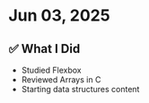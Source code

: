 # Jun 03, 2025

## ✅ What I Did
- Studied Flexbox
- Reviewed Arrays in C
- Starting data structures content
